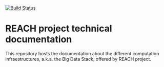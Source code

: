 [![Build Status](https://drone.apps.deustotech.eu/api/badges/REACH-Incubator/reach-tech-doc/status.svg)](https://drone.apps.deustotech.eu/REACH-Incubator/reach-tech-doc)

# REACH project technical documentation

This repository hosts the documentation about the different computation infraestructures, a.k.a. the Big Data Stack, offered by REACH project.
